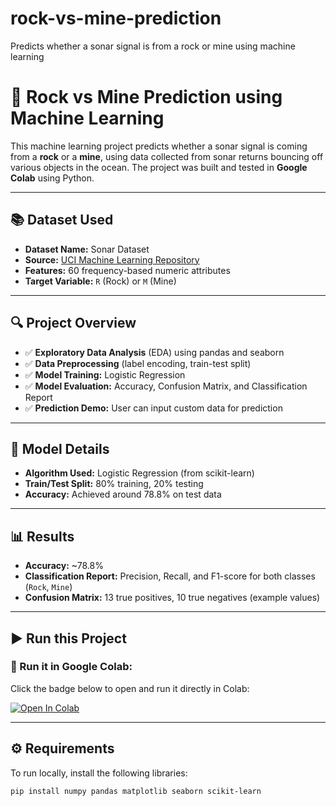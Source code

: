 # rock-vs-mine-prediction
Predicts whether a sonar signal is from a rock or mine using machine learning
# 🧠 Rock vs Mine Prediction using Machine Learning

This machine learning project predicts whether a sonar signal is coming from a **rock** or a **mine**, using data collected from sonar returns bouncing off various objects in the ocean. The project was built and tested in **Google Colab** using Python.

---

## 📚 Dataset Used

- **Dataset Name:** Sonar Dataset
- **Source:** [UCI Machine Learning Repository](https://archive.ics.uci.edu/ml/datasets/connectionist+bench+(sonar,+mines+vs.+rocks))
- **Features:** 60 frequency-based numeric attributes
- **Target Variable:** `R` (Rock) or `M` (Mine)

---

## 🔍 Project Overview

- ✅ **Exploratory Data Analysis** (EDA) using pandas and seaborn  
- ✅ **Data Preprocessing** (label encoding, train-test split)
- ✅ **Model Training:** Logistic Regression
- ✅ **Model Evaluation:** Accuracy, Confusion Matrix, and Classification Report
- ✅ **Prediction Demo:** User can input custom data for prediction

---

## 🔢 Model Details

- **Algorithm Used:** Logistic Regression (from scikit-learn)
- **Train/Test Split:** 80% training, 20% testing
- **Accuracy:** Achieved around 78.8% on test data

---

## 📊 Results

- **Accuracy:** ~78.8%
- **Classification Report:** Precision, Recall, and F1-score for both classes (`Rock`, `Mine`)
- **Confusion Matrix:** 13 true positives, 10 true negatives (example values)

---

## ▶️ Run this Project

### 🔗 Run it in Google Colab:
Click the badge below to open and run it directly in Colab:

[![Open In Colab](https://colab.research.google.com/assets/colab-badge.svg)](YOUR_COLAB_SHARE_LINK_HERE)

---

## ⚙️ Requirements

To run locally, install the following libraries:

```bash
pip install numpy pandas matplotlib seaborn scikit-learn
